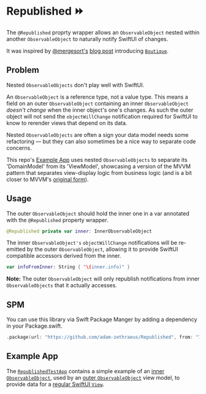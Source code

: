 # Republished ⏩

The `@Republished` proprty wrapper allows an `ObservableObject` nested
within another `ObservableObject` to naturally notify SwiftUI of changes.

It was inspired by [@mergesort's](https://github.com/mergesort) [blog post](https://build.ms/2022/06/22/model-view-controller-store/) introducing [`Boutique`](https://github.com/mergesort/Boutique).

## Problem
Nested `ObservableObjects` don't play well with SwiftUI.

An `ObservableObject` is a reference type, not a value type. This means a field on an outer `ObservableObject` containing an inner `ObservableObject` *doesn't change* when the inner object's one's changes. As such the outer object will not send the `objectWillChange` notification required for SwiftUI to know to rerender views that depend on its data.

Nested `ObservableObjects` are often a sign your data model needs some refactoring — but they can also sometimes be a nice way to separate code concerns.

This repo's [Example App](https://github.com/adam-zethraeus/Republished/tree/main/RepublishTestApp.swiftpm) uses nested `ObservableObjects` to separate its 'DomainModel' from its 'ViewModel', showcasing a version of the MVVM pattern that separates view-display logic from business logic (and is a bit closer to MVVM's [original form](https://docs.microsoft.com/en-us/xamarin/xamarin-forms/enterprise-application-patterns/mvvm)).

## Usage

The outer `ObservableObject` should hold the inner one in a var annotated
with the `@Republished` property wrapper.

```swift
@Republished private var inner: InnerObservableObject
```

The inner `ObservableObject's` `objectWillChange` notifications will be 
re-emitted by the outer `ObservableObject`, allowing it to provide SwiftUI
compatible accessors derived from the inner.

```swift
var infoFromInner: String { "\(inner.info)" }
```

**Note:** The outer `ObservableObject` will only republish notifications
from inner `ObservableObjects` that it actually accesses.

## SPM

You can use this library via Swift Package Manger by adding a dependency in your Package.swift.

```swift
.package(url: "https://github.com/adam-zethraeus/Republished", from: "1.0.1")
```

## Example App
The [`RepublishedTestApp`](https://github.com/adam-zethraeus/Republished/tree/main/RepublishTestApp.swiftpm) contains a simple example of an [inner `ObservableObject`](https://github.com/adam-zethraeus/Republished/blob/main/RepublishTestApp.swiftpm/App/DomainModel.swift), used by an [outer `ObservableObject`](https://github.com/adam-zethraeus/Republished/blob/main/RepublishTestApp.swiftpm/App/ViewModel.swift) view model, to provide data for a [regular SwiftUI `View`](https://github.com/adam-zethraeus/Republished/blob/main/RepublishTestApp.swiftpm/App/Views/ContentView.swift).
